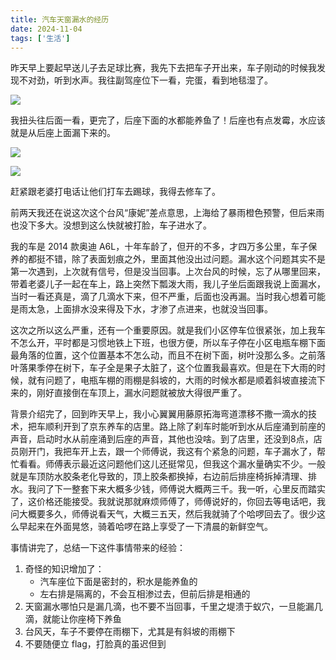 ```yaml
---
title: 汽车天窗漏水的经历
date: 2024-11-04
tags: ['生活']
---
```


昨天早上要起早送儿子去足球比赛，我先下去把车子开出来，车子刚动的时候我发现不对劲，听到水声。我往副驾座位下一看，完蛋，看到地毯湿了。

![](/images/posts/car-leak-experience-01.jpg)

我扭头往后面一看，更完了，后座下面的水都能养鱼了！后座也有点发霉，水应该就是从后座上面漏下来的。

![](/images/posts/car-leak-experience-02.jpg)

![](/images/posts/car-leak-experience-03.jpg)

赶紧跟老婆打电话让他们打车去踢球，我得去修车了。

前两天我还在说这次这个台风“康妮”差点意思，上海给了暴雨橙色预警，但后来雨也没下多大。没想到这么快就被打脸，车子进水了。

我的车是 2014 款奥迪 A6L，十年车龄了，但开的不多，才四万多公里，车子保养的都挺不错，除了表面划痕之外，里面其他没出过问题。漏水这个问题其实不是第一次遇到，上次就有信号，但是没当回事。上次台风的时候，忘了从哪里回来，带着老婆儿子一起在车上，路上突然下瓢泼大雨，我儿子坐后面跟我说上面漏水，当时一看还真是，滴了几滴水下来，但不严重，后面也没再漏。当时我心想着可能是雨太急，上面排水没来得及下水，才渗了点进来，也就没当回事。

这次之所以这么严重，还有一个重要原因。就是我们小区停车位很紧张，加上我车不怎么开，平时都是习惯地铁上下班，也很方便，所以车子停在小区电瓶车棚下面最角落的位置，这个位置基本不怎么动，而且不在树下面，树叶没那么多。之前落叶落果季停在树下，车子全是果子太脏了，这个位置我最喜欢。但是在下大雨的时候，就有问题了，电瓶车棚的雨棚是斜坡的，大雨的时候水都是顺着斜坡直接流下来的，刚好直接倒在车顶上，漏水问题就被放大得很严重了。

背景介绍完了，回到昨天早上，我小心翼翼用藤原拓海弯道漂移不撒一滴水的技术，把车顺利开到了京东养车的店里。路上除了刹车时能听到水从后座涌到前座的声音，启动时水从前座涌到后座的声音，其他也没啥。到了店里，还没到8点，店员刚开门，我把车开上去，跟一个师傅说，我这有个紧急的问题，车子漏水了，帮忙看看。师傅表示最近这问题他们这儿还挺常见，但我这个漏水量确实不少。一般就是车顶防水胶条老化导致的，顶上胶条都换掉，右边前后排座椅拆掉清理、排水。我问了下一整套下来大概多少钱，师傅说大概两三千。我一听，心里反而踏实了，这价格还能接受。我就说那就麻烦师傅了，师傅说好的，你回去等电话吧，我问大概要多久，师傅说看天气，大概三五天，然后我就骑了个哈啰回去了。很少这么早起来在外面晃悠，骑着哈啰在路上享受了一下清晨的新鲜空气。

事情讲完了，总结一下这件事情带来的经验：

1. 奇怪的知识增加了：
    - 汽车座位下面是密封的，积水是能养鱼的
    - 左右排是隔离的，不会互相渗过去，但前后排是相通的
2. 天窗漏水哪怕只是漏几滴，也不要不当回事，千里之堤溃于蚁穴，一旦能漏几滴，就能让你座椅下养鱼
3. 台风天，车子不要停在雨棚下，尤其是有斜坡的雨棚下
4. 不要随便立 flag，打脸真的虽迟但到
